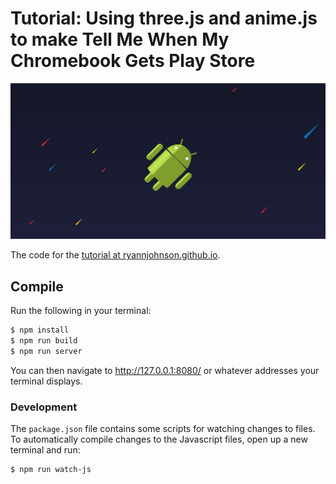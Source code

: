 # Tutorial: Using three.js and anime.js to make Tell Me When My Chromebook Gets Play Store

![Android in space](./docs/content/poster.jpg)

The code for the [tutorial at ryannjohnson.github.io](https://ryannjohnson.github.io/tutorial-chromebookplaystore-webgl/).

## Compile

Run the following in your terminal:

```bash
$ npm install
$ npm run build
$ npm run server
```

You can then navigate to <http://127.0.0.1:8080/> or whatever addresses your terminal displays.

### Development

The `package.json` file contains some scripts for watching changes to files. To automatically compile changes to the Javascript files, open up a new terminal and run:

```bash
$ npm run watch-js
```

